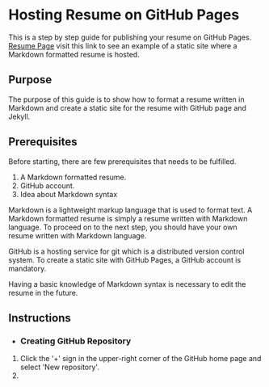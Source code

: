 # Hosting Resume on GitHub Pages

This is a step by step guide for publishing your resume on GitHub Pages. 
[Resume Page](https://sayeedkhannabil.github.io/mdExampleFor3040/) visit this link to see an example of a static site where a Markdown formatted resume is hosted.

## Purpose

The purpose of this guide is to show how to format a resume written in Markdown and create a static site for the resume with GitHub page and Jekyll.


## Prerequisites

Before starting, there are few prerequisites that needs to be fulfilled.
1. A  Markdown formatted resume.
1. GitHub account.
1. Idea about Markdown syntax

Markdown is a lightweight markup language that is used to format text. A Markdown formatted resume is simply a resume written with Markdown language. To proceed on to the next step, you should have your own resume written with Markdown language. 

GitHub is a hosting service for git which is a distributed version control system. To create a static site with GitHub Pages, a GitHub account is mandatory.

Having a basic knowledge of Markdown syntax is necessary to edit the resume in the future.

## Instructions

* ### Creating GitHub Repository
1. Click the '+' sign in the upper-right corner of the GitHub home page and select 'New repository'.
2. 